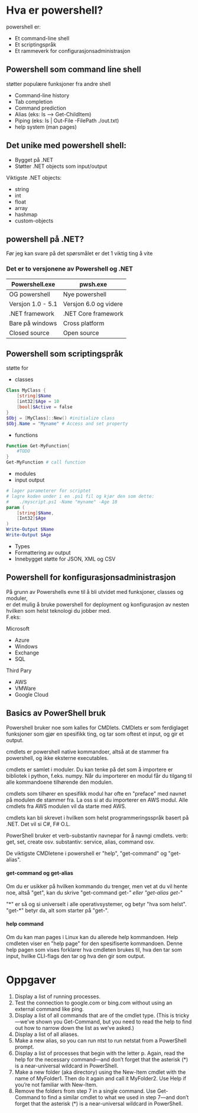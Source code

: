 # Hva er powershell?

powershell er:
- Et command-line shell
- Et scriptingspråk
- Et rammeverk for configurasjonsadministrasjon

## Powershell som command line shell
støtter populære funksjoner fra andre shell 
- Command-line history
- Tab completion
- Command prediction
- Alias (eks: ls --> Get-ChildItem)
- Piping (eks: ls | Out-File -FilePath ./out.txt)
- help system (man pages)

## Det unike med powershell shell:
- Bygget på .NET
- Støtter .NET objects som input/output

Viktigste .NET objects:
- string
- int
- float
- array
- hashmap
- custom-objects

## powershell på .NET?
Før jeg kan svare på det spørsmålet er det 1 viktig ting å vite

### Det er to versjonene av Powershell og .NET
|Powershell.exe	    |pwsh.exe		    |
|-------------------|-----------------------|
|OG powershell	    |Nye powershell	    |
|Versjon 1.0 - 5.1  |Versjon 6.0 og videre  |
|.NET framework	    |.NET Core framework    |
|Bare på windows    |Cross platform	    |
|Closed source	    |Open source	    |


## Powershell som scriptingspråk
støtte for
- classes
```ps1
Class MyClass {
    [string]$Name
    [int32]$Age = 10
    [bool]$Active = false
}
$Obj = [MyClass]::New() #initialize class
$Obj.Name = "Myname" # Access and set property
```
- functions
```ps1
Function Get-MyFunction{
    #TODO
}
Get-MyFunction # call function
```
- modules
- input output
```ps1
# lager parameterer for scriptet
# lagre koden under i en .ps1 fil og kjør den som dette:
#    ./myscript.ps1 -Name "myname" -Age 18
param (
	[string]$Name,
	[Int32]$Age
)
Write-Output $Name
Write-Output $Age
```
- Types
- Formattering av output
- Innebygget støtte for JSON, XML og CSV

## Powershell for konfigurasjonsadministrasjon
På grunn av Powershells evne til å bli utvidet med funksjoner, classes og moduler,</br>
er det mulig å bruke powershell for deployment og konfigurasjon av nesten </br>
hvilken som helst teknologi du jobber med. </br>
F.eks:

Microsoft
- Azure
- Windows
- Exchange
- SQL

Third Pary
- AWS
- VMWare
- Google Cloud

## Basics av PowerShell bruk
Powershell bruker noe som kalles for CMDlets.
CMDlets er som ferdiglaget funksjoner som gjør en spesifikk ting,
 og tar som oftest et input, og gir et output.

cmdlets er powershell native kommandoer, altså at de stammer fra powershell, og ikke eksterne executables.

cmdlets er samlet i moduler. Du kan tenke på det som å importere er bibliotek i python, f.eks. numpy. Når du importerer en modul får du tilgang til alle kommandoene tilhørende den modulen.

cmdlets som tilhører en spesifikk modul har ofte en "preface" med navnet på modulen de stammer fra. La oss si at du importerer en AWS modul. Alle cmdlets fra AWS modulen vil da starte med AWS.

cmdlets kan bli skrevet i hvilken som helst programmeringsspråk basert på .NET. Det vil si C#, F# O.L.

PowerShell bruker et verb-substantiv navnepar for å navngi cmdlets.
 verb: get, set, create osv. substantiv: service, alias, command osv.

De viktigste CMDletene i powershell er "help", "get-command" og "get-alias".

#### get-command og get-alias
Om du er usikker på hvilken kommando du trenger, men vet at du vil hente noe, altså "get", kan du skrive "get-command get-*" eller "get-alias get-*"

"\*" er så og si universelt i alle operativsystemer, og betyr "hva som helst". "get-*" betyr da, alt som starter på "get-".

#### help command
Om du kan man pages i Linux kan du allerede help kommandoen.
Help cmdleten viser en "help page" for den spesifiserte kommandoen.
Denne help pagen som vises forklarer hva cmdleten brukes til, hva den  tar som input, hvilke CLI-flags den tar og hva den gir som output.


# Oppgaver
1. Display a list of running processes.
2. Test the connection to google.com or bing.com without using an external command like ping.
3. Display a list of all commands that are of the cmdlet type. (This is tricky—we’ve shown you Get-Command, but you need to read the help to find out how to narrow down the list as we’ve asked.)
4. Display a list of all aliases.
5. Make a new alias, so you can run ntst to run netstat from a PowerShell prompt.
6. Display a list of processes that begin with the letter p. Again, read the help for the necessary command—and don’t forget that the asterisk (*) is a near-universal wildcard in PowerShell.
7. Make a new folder (aka directory) using the New-Item cmdlet with the name of MyFolder1. Then do it again and call it MyFolder2. Use Help if you’re not familiar with New-Item.
8. Remove the folders from step 7 in a single command. Use Get-Command to find a similar cmdlet to what we used in step 7—and don’t forget that the asterisk (*) is a near-universal wildcard in PowerShell.
